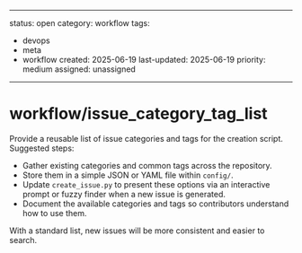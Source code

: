 ---
status: open
category: workflow
tags:
  - devops
  - meta
  - workflow
created: 2025-06-19
last-updated: 2025-06-19
priority: medium
assigned: unassigned
------------------------

# workflow/issue_category_tag_list

Provide a reusable list of issue categories and tags for the creation
script. Suggested steps:

- Gather existing categories and common tags across the repository.
- Store them in a simple JSON or YAML file within `config/`.
- Update `create_issue.py` to present these options via an interactive
  prompt or fuzzy finder when a new issue is generated.
- Document the available categories and tags so contributors understand
  how to use them.

With a standard list, new issues will be more consistent and easier to
search.
